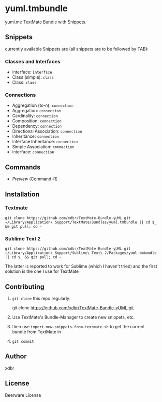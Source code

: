 yuml.tmbundle
=============

yuml.me TextMate Bundle with Snippets.

Snippets
--------

currently available Snippets are (all snippets are to be followed by TAB):

### Classes and Interfaces
* Interface: `interface`
* Class (simple): `class`
* Class: `class`

### Connections
* Aggregation (to-n): `connection`
* Aggregation: `connection`
* Cardinality: `connection`
* Composition: `connection`
* Dependency: `connection`
* Directional Association: `connection`
* Inheritance: `connection`
* Interface Inheritance: `connection`
* Simple Association: `connection`
* interface: `connection`


Commands
--------

* *Preview* (Command-R)

Installation
------------

### Textmate

```
git clone https://github.com/xdbr/TextMate-Bundle-yUML.git ~/Library/Application\ Support/TextMate/Bundles/yuml.tmbundle || cd $_ && git pull; cd -
```

### Sublime Text 2
```
git clone https://github.com/xdbr/TextMate-Bundle-yUML.git ~/Library/Application\ Support/Sublime\ Text\ 2/Packages/yuml.tmbundle || cd $_ && git pull; cd -
```

The latter is reported to work for Sublime (which I haven't tried) and the first solution is the one I use for TextMate

Contributing
------------

1) `git clone` this repo regularly:

    git clone https://github.com/xdbr/TextMate-Bundle-yUML.git

2) Use TextMate's Bundle-Manager to create new snippets, etc.

3) then use `import-new-snippets-from-textmate.sh` to get the current bundle from TextMate in

4) `git commit`

Author
------

xdbr

License
-------

Beerware License

